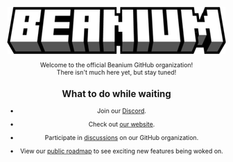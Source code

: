 <center>
<img src="https://github.com/BeaniumMC/.github/blob/main/profile/logo.png" alt="Beanium logo">

Welcome to the official Beanium GitHub organization!  
There isn't much here yet, but stay tuned!

## What to do while waiting

- Join our [Discord](https://discord.beanium.net).

- Check out [our website](https://beanium.net). 

- Participate in [discussions](https://github.com/orgs/BeaniumMC/discussions) on our GitHub organization.

- View our [public roadmap](https://github.com/orgs/BeaniumMC/projects/1) to see exciting new features being woked on.

</center>